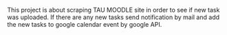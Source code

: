 This project is about scraping TAU MOODLE site in order to see if new task was uploaded.
If there are any new tasks send notification by mail and add the new tasks to google calendar event by google API. 
